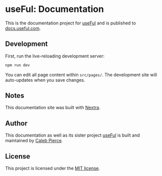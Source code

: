 # useFul: Documentation

This is the documentation project for [useFul](https://usefulhooks.com/) and is published to [docs.useful.com](https://docs.usefulhooks.com/).

## Development

First, run the live-reloading development server:

```bash
npm run dev
```

You can edit all page content within `src/pages/`. The development site will auto-updates when you save changes.

## Notes

This documentation site was built with [Nextra](https://nextra.site/).

## Author

This documentation as well as its sister project [useFul](https://usefulhooks.com/) is built and maintained by [Caleb Pierce](https://calebpierce.dev/).

## License

This project is licensed under the [MIT license](./LICENSE.txt).
